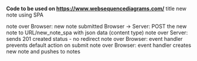 **Code to be used on https://www.websequencediagrams.com/**
title new note using SPA

note over Browser: new note submitted
Browser -> Server: POST the new note to URL/new_note_spa with json data (content type)
note over Server: sends 201 created status - no redirect
note over Browser: event handler prevents default action on submit
note over Browser: event handler creates new note and pushes to notes


